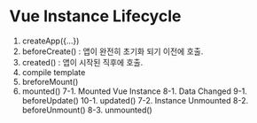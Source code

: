# Vue Instance Lifecycle

1. createApp({...})
2. beforeCreate() : 앱이 완전히 초기화 되기 이전에 호출.
3. created() : 앱이 시작된 직후에 호출. 
4. compile template
5. breforeMount()
6. mounted()
7-1. Mounted Vue Instance
8-1. Data Changed
9-1. beforeUpdate()
10-1. updated() 
7-2. Instance Unmounted
8-2. beforeUnmount()
8-3. unmounted()